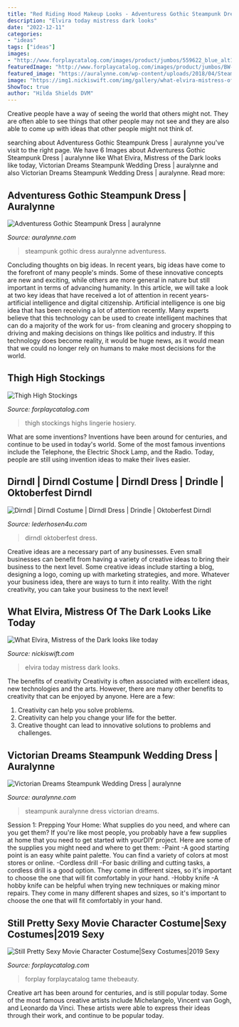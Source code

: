 ```yaml
---
title: "Red Riding Hood Makeup Looks - Adventuress Gothic Steampunk Dress"
description: "Elvira today mistress dark looks"
date: "2022-12-11"
categories:
- "ideas"
tags: ["ideas"]
images:
- "http://www.forplaycatalog.com/images/product/jumbos/559622_blue_alt1_lg.jpg"
featuredImage: "http://www.forplaycatalog.com/images/product/jumbos/BW-BW630_black_alt1_lg.jpg"
featured_image: "https://auralynne.com/wp-content/uploads/2018/04/Steampunk-Wedding-Dress-2.jpg"
image: "https://img1.nickiswift.com/img/gallery/what-elvira-mistress-of-the-dark-looks-like-today/elvira-today-1540322095.jpg"
ShowToc: true
author: "Hilda Shields DVM"
---
```



Creative people have a way of seeing the world that others might not. They are often able to see things that other people may not see and they are also able to come up with ideas that other people might not think of.

	

		
searching about Adventuress Gothic Steampunk Dress | auralynne you've visit to the right page. We have 6 Images about Adventuress Gothic Steampunk Dress | auralynne like What Elvira, Mistress of the Dark looks like today, Victorian Dreams Steampunk Wedding Dress | auralynne and also Victorian Dreams Steampunk Wedding Dress | auralynne. Read more:
		
    
## Adventuress Gothic Steampunk Dress | Auralynne

<img loading=lazy src="http://auralynne.com/wp-content/uploads/2018/01/Gothic-Steampunk-6.jpg" onerror="this.onerror=null;this.src='https://tse4.mm.bing.net/th?id=OIP.0G6DJhr8aV7CS8g07KsyyAHaLH&amp;pid=15.1';" alt="Adventuress Gothic Steampunk Dress | auralynne">

_Source: auralynne.com_

>steampunk gothic dress auralynne adventuress. 

	

Concluding thoughts on big ideas.
In recent years, big ideas have come to the forefront of many people's minds. Some of these innovative concepts are new and exciting, while others are more general in nature but still important in terms of advancing humanity. In this article, we will take a look at two key ideas that have received a lot of attention in recent years- artificial intelligence and digital citizenship. 
Artificial intelligence is one big idea that has been receiving a lot of attention recently. Many experts believe that this technology can be used to create intelligent machines that can do a majority of the work for us- from cleaning and grocery shopping to driving and making decisions on things like politics and industry. If this technology does become reality, it would be huge news, as it would mean that we could no longer rely on humans to make most decisions for the world.

    
## Thigh High Stockings

<img loading=lazy src="http://www.forplaycatalog.com/images/product/jumbos/BW-BW630_black_alt1_lg.jpg" onerror="this.onerror=null;this.src='https://tse2.mm.bing.net/th?id=OIP.RUhfvdj7gZVLXdzNq4BMOgHaMW&amp;pid=15.1';" alt="Thigh High Stockings">

_Source: forplaycatalog.com_

>thigh stockings highs lingerie hosiery. 

	

What are some inventions?
Inventions have been around for centuries, and continue to be used in today's world. Some of the most famous inventions include the Telephone, the Electric Shock Lamp, and the Radio. Today, people are still using invention ideas to make their lives easier.

    
## Dirndl | Dirndl Costume | Dirndl Dress | Drindle | Oktoberfest Dirndl

<img loading=lazy src="https://lederhosen4u.com/media/catalog/product/cache/1/image/9df78eab33525d08d6e5fb8d27136e95/s/o/sound_of_music_black_red_dsc_1871.jpg" onerror="this.onerror=null;this.src='https://tse3.mm.bing.net/th?id=OIP.03WXGCrpWd1gywO9Ew9e7gHaLH&amp;pid=15.1';" alt="Dirndl | Dirndl Costume | Dirndl Dress | Drindle | Oktoberfest Dirndl">

_Source: lederhosen4u.com_

>dirndl oktoberfest dress. 

	

Creative ideas are a necessary part of any businesses. Even small businesses can benefit from having a variety of creative ideas to bring their business to the next level. Some creative ideas include starting a blog, designing a logo, coming up with marketing strategies, and more. Whatever your business idea, there are ways to turn it into reality. With the right creativity, you can take your business to the next level!

    
## What Elvira, Mistress Of The Dark Looks Like Today

<img loading=lazy src="https://img1.nickiswift.com/img/gallery/what-elvira-mistress-of-the-dark-looks-like-today/elvira-today-1540322095.jpg" onerror="this.onerror=null;this.src='https://tse4.mm.bing.net/th?id=OIP.2VbzwUNFKN0nBHYH_6JC0wHaEK&amp;pid=15.1';" alt="What Elvira, Mistress of the Dark looks like today">

_Source: nickiswift.com_

>elvira today mistress dark looks. 

	

The benefits of creativity
Creativity is often associated with excellent ideas, new technologies and the arts. However, there are many other benefits to creativity that can be enjoyed by anyone. Here are a few: 
1. Creativity can help you solve problems.
2. Creativity can help you change your life for the better.
3. Creative thought can lead to innovative solutions to problems and challenges.

    
## Victorian Dreams Steampunk Wedding Dress | Auralynne

<img loading=lazy src="https://auralynne.com/wp-content/uploads/2018/04/Steampunk-Wedding-Dress-2.jpg" onerror="this.onerror=null;this.src='https://tse3.mm.bing.net/th?id=OIP.-UpgRv-_wR_EoNO21HEfIgHaLH&amp;pid=15.1';" alt="Victorian Dreams Steampunk Wedding Dress | auralynne">

_Source: auralynne.com_

>steampunk auralynne dress victorian dreams. 

	

Session 1: Prepping Your Home: What supplies do you need, and where can you get them?
If you're like most people, you probably have a few supplies at home that you need to get started with yourDIY project. Here are some of the supplies you might need and where to get them:
-Paint -A good starting point is an easy white paint palette. You can find a variety of colors at most stores or online. 
-Cordless drill -For basic drilling and cutting tasks, a cordless drill is a good option. They come in different sizes, so it's important to choose the one that will fit comfortably in your hand. 
-Hobby knife -A hobby knife can be helpful when trying new techniques or making minor repairs. They come in many different shapes and sizes, so it's important to choose the one that will fit comfortably in your hand.

    
## Still Pretty Sexy Movie Character Costume|Sexy Costumes|2019 Sexy

<img loading=lazy src="http://www.forplaycatalog.com/images/product/jumbos/559622_blue_alt1_lg.jpg" onerror="this.onerror=null;this.src='https://tse1.mm.bing.net/th?id=OIP.HzjfaJnvh5xk-KeclLnhjgHaMW&amp;pid=15.1';" alt="Still Pretty Sexy Movie Character Costume|Sexy Costumes|2019 Sexy">

_Source: forplaycatalog.com_

>forplay forplaycatalog tame thebeauty. 

	

Creative art has been around for centuries, and is still popular today. Some of the most famous creative artists include Michelangelo, Vincent van Gogh, and Leonardo da Vinci. These artists were able to express their ideas through their work, and continue to be popular today.

